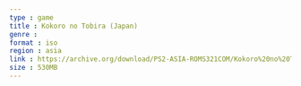 ```yaml
---
type : game
title : Kokoro no Tobira (Japan)
genre : 
format : iso
region : asia
link : https://archive.org/download/PS2-ASIA-ROMS321COM/Kokoro%20no%20Tobira%20%28Japan%29.7z
size : 530MB
---
```

